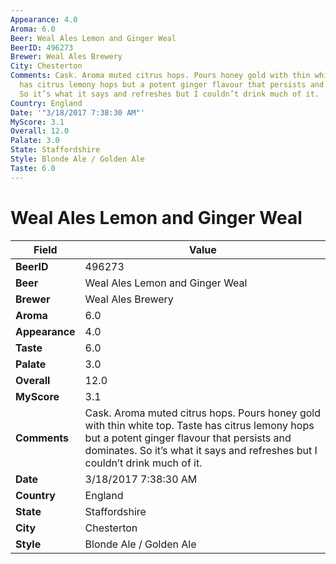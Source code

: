 ```yaml
---
Appearance: 4.0
Aroma: 6.0
Beer: Weal Ales Lemon and Ginger Weal
BeerID: 496273
Brewer: Weal Ales Brewery
City: Chesterton
Comments: Cask. Aroma muted citrus hops. Pours honey gold with thin white top. Taste
  has citrus lemony hops but a potent ginger flavour that persists and dominates.
  So it’s what it says and refreshes but I couldn’t drink much of it.
Country: England
Date: '"3/18/2017 7:38:30 AM"'
MyScore: 3.1
Overall: 12.0
Palate: 3.0
State: Staffordshire
Style: Blonde Ale / Golden Ale
Taste: 6.0
---
```


# Weal Ales Lemon and Ginger Weal

| Field         | Value |
|---------------|-------|
| **BeerID** | 496273 |
| **Beer** | Weal Ales Lemon and Ginger Weal |
| **Brewer** | Weal Ales Brewery |
| **Aroma** | 6.0 |
| **Appearance** | 4.0 |
| **Taste** | 6.0 |
| **Palate** | 3.0 |
| **Overall** | 12.0 |
| **MyScore** | 3.1 |
| **Comments** | Cask. Aroma muted citrus hops. Pours honey gold with thin white top. Taste has citrus lemony hops but a potent ginger flavour that persists and dominates. So it’s what it says and refreshes but I couldn’t drink much of it. |
| **Date** | 3/18/2017 7:38:30 AM |
| **Country** | England |
| **State** | Staffordshire |
| **City** | Chesterton |
| **Style** | Blonde Ale / Golden Ale |
